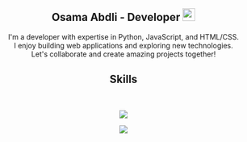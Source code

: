 <h2 align="center">Osama Abdli - Developer <img src="https://s8.gifyu.com/images/979447220829032478.gif" height="25px"></h2>
<p align="center">I'm a developer with expertise in Python, JavaScript, and HTML/CSS. <br>I enjoy building web applications and exploring new technologies. <br>Let's collaborate and create amazing projects together!</p>
<h2 align="center">Skills</h2>
<br>
<p align="center">
    <a href="#">
        <img src="https://skillicons.dev/icons?i=vscode,python,cs,html,css,js,php,linux,arch,git">
    </a>
</p>
<p align="center">
    <img alt="" src="https://github-readme-stats.vercel.app/api?username=Enmn&theme=tokyonight&show_icons=true">
    <br>
    <img src="https://github-readme-stats.vercel.app/api/top-langs/?username=Enmn&langs_count=10&hide=html,css,makefile,batchfile&theme=tokyonight">
</p>
